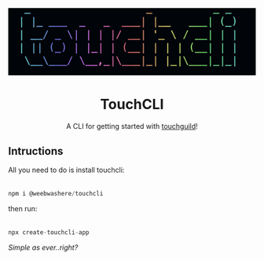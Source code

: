 <div align="center">

<img src="/assets/img.jpeg" alt="Image Description" />

# TouchCLI
A CLI for getting started with [touchguild](https://touchguild.com)!

</div>



## Intructions

All you need to do is install touchcli:

```js

npm i @weebwashere/touchcli

```

then run:

```js

npx create-touchcli-app

```

*Simple as ever..right?*